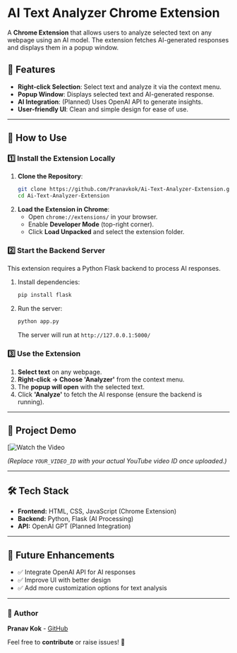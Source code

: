# AI Text Analyzer Chrome Extension

A **Chrome Extension** that allows users to analyze selected text on any webpage using an AI model. The extension fetches AI-generated responses and displays them in a popup window.

## 🚀 Features
- **Right-click Selection**: Select text and analyze it via the context menu.
- **Popup Window**: Displays selected text and AI-generated response.
- **AI Integration**: (Planned) Uses OpenAI API to generate insights.
- **User-friendly UI**: Clean and simple design for ease of use.

---

## 📌 How to Use
### 1️⃣ Install the Extension Locally
1. **Clone the Repository**:
   ```sh
   git clone https://github.com/Pranavkok/Ai-Text-Analyzer-Extension.git
   cd Ai-Text-Analyzer-Extension
   ```
2. **Load the Extension in Chrome**:
   - Open `chrome://extensions/` in your browser.
   - Enable **Developer Mode** (top-right corner).
   - Click **Load Unpacked** and select the extension folder.

### 2️⃣ Start the Backend Server
This extension requires a Python Flask backend to process AI responses.
1. Install dependencies:
   ```sh
   pip install flask
   ```
2. Run the server:
   ```sh
   python app.py
   ```
   The server will run at `http://127.0.0.1:5000/`

### 3️⃣ Use the Extension
1. **Select text** on any webpage.
2. **Right-click → Choose 'Analyzer'** from the context menu.
3. The **popup will open** with the selected text.
4. Click **'Analyze'** to fetch the AI response (ensure the backend is running).

---

## 🎥 Project Demo
[![Watch the Video](https://drive.google.com/drive/folders/1-RN9hvKxN4Ly7fgoiIqZuP7GDGTQGxZk)

*(Replace `YOUR_VIDEO_ID` with your actual YouTube video ID once uploaded.)*

---

## 🛠 Tech Stack
- **Frontend:** HTML, CSS, JavaScript (Chrome Extension)
- **Backend:** Python, Flask (AI Processing)
- **API:** OpenAI GPT (Planned Integration)

---

## 📌 Future Enhancements
- ✅ Integrate OpenAI API for AI responses
- ✅ Improve UI with better design
- ✅ Add more customization options for text analysis

---

### 🔗 Author
**Pranav Kok** - [GitHub](https://github.com/Pranavkok)

Feel free to **contribute** or raise issues! 🚀

